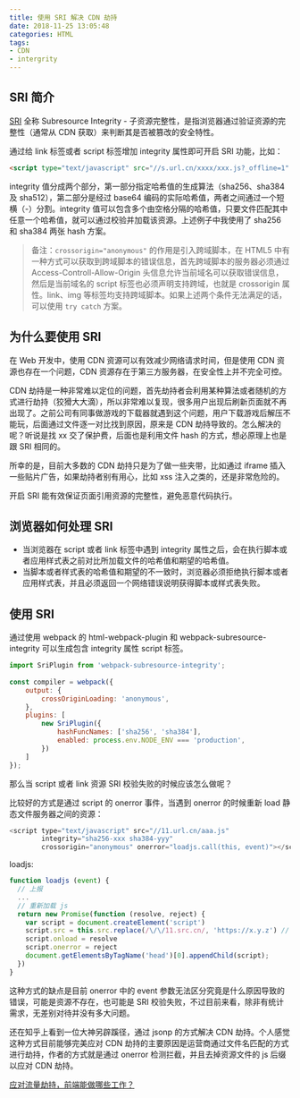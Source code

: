 ```yaml
---
title: 使用 SRI 解决 CDN 劫持
date: 2018-11-25 13:05:48
categories: HTML
tags:
- CDN
- intergrity
---
```


## SRI 简介

[SRI](https://developer.mozilla.org/zh-CN/docs/Web/Security/%E5%AD%90%E8%B5%84%E6%BA%90%E5%AE%8C%E6%95%B4%E6%80%A7) 全称 Subresource Integrity - 子资源完整性，是指浏览器通过验证资源的完整性（通常从 CDN 获取）来判断其是否被篡改的安全特性。

通过给 link 标签或者 script 标签增加 integrity 属性即可开启 SRI 功能，比如：

```html
<script type="text/javascript" src="//s.url.cn/xxxx/xxx.js?_offline=1" integrity="sha256-mY9nzNMPPf8oL3CJss7THIEoXAC2ToW1tEX0NBhMvuw= sha384-ncIKElSEk2OR3YfjNLRSY35mzt0CUwrpNDVS//iD3dF9vxrWeZ7WPlAPJTqGkSai" crossorigin="anonymous"></script>
```

integrity 值分成两个部分，第一部分指定哈希值的生成算法（sha256、sha384 及 sha512），第二部分是经过 base64 编码的实际哈希值，两者之间通过一个短横（-）分割。integrity 值可以包含多个由空格分隔的哈希值，只要文件匹配其中任意一个哈希值，就可以通过校验并加载该资源。上述例子中我使用了 sha256 和 sha384 两张 hash 方案。


<!--more-->

> 备注：`crossorigin="anonymous"` 的作用是引入跨域脚本，在 HTML5 中有一种方式可以获取到跨域脚本的错误信息，首先跨域脚本的服务器必须通过 Access-Controll-Allow-Origin 头信息允许当前域名可以获取错误信息，然后是当前域名的 script 标签也必须声明支持跨域，也就是 crossorigin 属性。link、img 等标签均支持跨域脚本。如果上述两个条件无法满足的话， 可以使用 `try catch` 方案。

## 为什么要使用 SRI

在 Web 开发中，使用 CDN 资源可以有效减少网络请求时间，但是使用 CDN 资源也存在一个问题，CDN 资源存在于第三方服务器，在安全性上并不完全可控。

CDN 劫持是一种非常难以定位的问题，首先劫持者会利用某种算法或者随机的方式进行劫持（狡猾大大滴），所以非常难以复现，很多用户出现后刷新页面就不再出现了。之前公司有同事做游戏的下载器就遇到这个问题，用户下载游戏后解压不能玩，后面通过文件逐一对比找到原因，原来是 CDN 劫持导致的。怎么解决的呢？听说是找 xx 交了保护费，后面也是利用文件 hash 的方式，想必原理上也是跟 SRI 相同的。

所幸的是，目前大多数的 CDN 劫持只是为了做一些夹带，比如通过 iframe 插入一些贴片广告，如果劫持者别有用心，比如 xss 注入之类的，还是非常危险的。

开启 SRI 能有效保证页面引用资源的完整性，避免恶意代码执行。

## 浏览器如何处理 SRI

- 当浏览器在 script 或者 link 标签中遇到 integrity 属性之后，会在执行脚本或者应用样式表之前对比所加载文件的哈希值和期望的哈希值。
- 当脚本或者样式表的哈希值和期望的不一致时，浏览器必须拒绝执行脚本或者应用样式表，并且必须返回一个网络错误说明获得脚本或样式表失败。


## 使用 SRI

通过使用 webpack 的 html-webpack-plugin 和 webpack-subresource-integrity 可以生成包含 integrity 属性 script 标签。

```javascript
import SriPlugin from 'webpack-subresource-integrity';
 
const compiler = webpack({
    output: {
        crossOriginLoading: 'anonymous',
    },
    plugins: [
        new SriPlugin({
            hashFuncNames: ['sha256', 'sha384'],
            enabled: process.env.NODE_ENV === 'production',
        })
    ]
});
```

那么当 script 或者 link 资源 SRI 校验失败的时候应该怎么做呢？

比较好的方式是通过 script 的 onerror 事件，当遇到 onerror 的时候重新 load 静态文件服务器之间的资源：

```javascript
<script type="text/javascript" src="//11.url.cn/aaa.js"
        integrity="sha256-xxx sha384-yyy"
        crossorigin="anonymous" onerror="loadjs.call(this, event)"></script>
```

loadjs:

```javascript
function loadjs (event) {
  // 上报
  ...
  // 重新加载 js
  return new Promise(function (resolve, reject) {
    var script = document.createElement('script')
    script.src = this.src.replace(/\/\/11.src.cn/, 'https://x.y.z') // 替换 cdn 地址为静态文件服务器地址
    script.onload = resolve
    script.onerror = reject
    document.getElementsByTagName('head')[0].appendChild(script);
  })
}
```

这种方式的缺点是目前 onerror 中的 event 参数无法区分究竟是什么原因导致的错误，可能是资源不存在，也可能是 SRI 校验失败，不过目前来看，除非有统计需求，无差别对待并没有多大问题。

还在知乎上看到一位大神另辟蹊径，通过 jsonp 的方式解决 CDN 劫持。个人感觉这种方式目前能够完美应对 CDN 劫持的主要原因是运营商通过文件名匹配的方式进行劫持，作者的方式就是通过 onerror 检测拦截，并且去掉资源文件的 js 后缀以应对 CDN 劫持。

[应对流量劫持，前端能做哪些工作？](https://www.zhihu.com/question/35720092)




